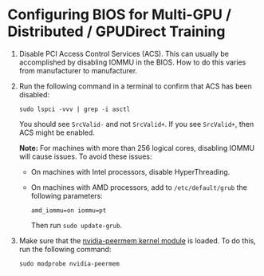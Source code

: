 # Configuring BIOS for Multi-GPU / Distributed / GPUDirect Training

1. Disable PCI Access Control Services (ACS). This can usually be accomplished
   by disabling IOMMU in the BIOS. How to do this varies from manufacturer to
   manufacturer.

1. Run the following command in a terminal to confirm that ACS has been
   disabled:

       sudo lspci -vvv | grep -i asctl

   You should see `SrcValid-` and not `SrcValid+`. If you see `SrcValid+`,
   then ACS might be enabled.

   **Note:** For machines with more than 256 logical cores, disabling IOMMU
   will cause issues. To avoid these issues:

   - On machines with Intel processors, disable HyperThreading.
   - On machines with AMD processors, add to `/etc/default/grub` the following
     parameters:

         amd_iommu=on iommu=pt

     Then run `sudo update-grub`.

1. Make sure that the
   [nvidia-peermem kernel module](http://download.nvidia.com/XFree86/Linux-x86_64/470.42.01/README/nvidia-peermem.html) is loaded. To do  this, run the following command:

       sudo modprobe nvidia-peermem
